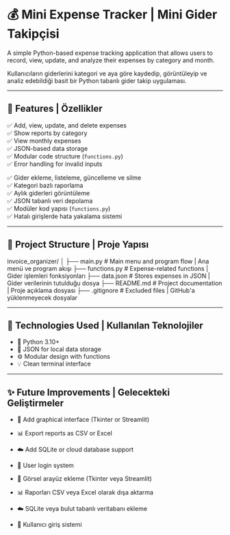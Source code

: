# 💰 Mini Expense Tracker | Mini Gider Takipçisi

A simple Python-based expense tracking application that allows users to record, view, update, and analyze their expenses by category and month.

Kullanıcıların giderlerini kategori ve aya göre kaydedip, görüntüleyip ve analiz edebildiği basit bir Python tabanlı gider takip uygulaması.

---

## 🚀 Features | Özellikler
✅ Add, view, update, and delete expenses  
✅ Show reports by category  
✅ View monthly expenses  
✅ JSON-based data storage  
✅ Modular code structure (`functions.py`)  
✅ Error handling for invalid inputs  

✅ Gider ekleme, listeleme, güncelleme ve silme  
✅ Kategori bazlı raporlama  
✅ Aylık giderleri görüntüleme  
✅ JSON tabanlı veri depolama  
✅ Modüler kod yapısı (`functions.py`)  
✅ Hatalı girişlerde hata yakalama sistemi  

---

## 📁 Project Structure | Proje Yapısı
invoice_organizer/
│
├── main.py # Main menu and program flow | Ana menü ve program akışı
├── functions.py # Expense-related functions | Gider işlemleri fonksiyonları
├── data.json # Stores expenses in JSON | Gider verilerinin tutulduğu dosya
├── README.md # Project documentation | Proje açıklama dosyası
├── .gitignore # Excluded files | GitHub'a yüklenmeyecek dosyalar

---
## 🧱 Technologies Used | Kullanılan Teknolojiler
- 🐍 Python 3.10+
- 🧾 JSON for local data storage
- ⚙️ Modular design with functions
- 💡 Clean terminal interface
---  
## ✨ Future Improvements | Gelecekteki Geliştirmeler
- 🚀 Add graphical interface (Tkinter or Streamlit)
- 📊 Export reports as CSV or Excel
- ☁️ Add SQLite or cloud database support
- 🔐 User login system

- 🚀 Görsel arayüz ekleme (Tkinter veya Streamlit)
- 📊 Raporları CSV veya Excel olarak dışa aktarma
- ☁️ SQLite veya bulut tabanlı veritabanı ekleme
- 🔐 Kullanıcı giriş sistemi
